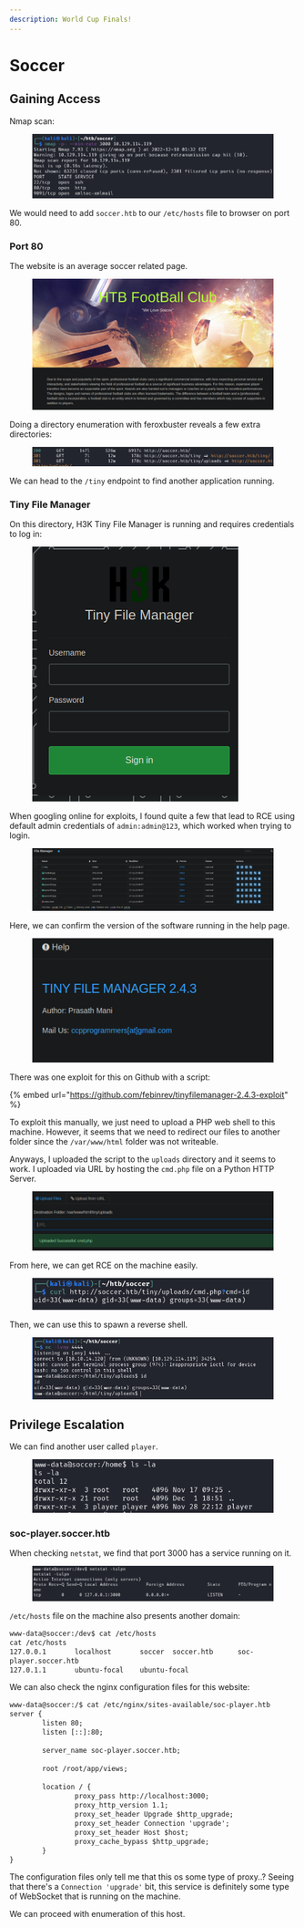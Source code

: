 ```yaml
---
description: World Cup Finals!
---
```


# Soccer

## Gaining Access

Nmap scan:

<figure><img src="../../../.gitbook/assets/image (6) (9).png" alt=""><figcaption></figcaption></figure>

We would need to add `soccer.htb` to our `/etc/hosts` file to browser on port 80.

### Port 80

The website is an average soccer related page.

<figure><img src="../../../.gitbook/assets/image (8) (2).png" alt=""><figcaption></figcaption></figure>

Doing a directory enumeration with feroxbuster reveals a few extra directories:

<figure><img src="../../../.gitbook/assets/image (2) (8).png" alt=""><figcaption></figcaption></figure>

We can head to the `/tiny` endpoint to find another application running.

### Tiny File Manager

On this directory, H3K Tiny File Manager is running and requires credentials to log in:

<figure><img src="../../../.gitbook/assets/image (165) (3).png" alt=""><figcaption></figcaption></figure>

When googling online for exploits, I found quite a few that lead to RCE using default admin credentials of `admin:admin@123`, which worked when trying to login.

<figure><img src="../../../.gitbook/assets/image (26) (4).png" alt=""><figcaption></figcaption></figure>

Here, we  can confirm the version of the software running in the help page.

<figure><img src="../../../.gitbook/assets/image (4) (2) (3).png" alt=""><figcaption></figcaption></figure>

There was one exploit for this on Github with a script:

{% embed url="https://github.com/febinrev/tinyfilemanager-2.4.3-exploit" %}

To exploit this manually, we just need to upload a PHP web shell to this machine. However, it seems that we need to redirect our files to another folder since the `/var/www/html` folder was not writeable.

Anyways, I uploaded the script to the `uploads` directory and it seems to work. I uploaded via URL by hosting the `cmd.php` file on a Python HTTP Server.

<figure><img src="../../../.gitbook/assets/image (473).png" alt=""><figcaption></figcaption></figure>

From here, we can get RCE on the machine easily.

<figure><img src="../../../.gitbook/assets/image (10) (2).png" alt=""><figcaption></figcaption></figure>

Then, we can use this to spawn a reverse shell.

<figure><img src="../../../.gitbook/assets/image (7) (4).png" alt=""><figcaption></figcaption></figure>

## Privilege Escalation

We can find another user called `player`.&#x20;

<figure><img src="../../../.gitbook/assets/image (31) (5).png" alt=""><figcaption></figcaption></figure>

### soc-player.soccer.htb

When checking `netstat`, we find that port 3000 has a service running on it.

<figure><img src="../../../.gitbook/assets/image (17) (8).png" alt=""><figcaption></figcaption></figure>

`/etc/hosts` file on the machine also presents another domain:

```
www-data@soccer:/dev$ cat /etc/hosts
cat /etc/hosts
127.0.0.1       localhost       soccer  soccer.htb      soc-player.soccer.htb
127.0.1.1       ubuntu-focal    ubuntu-focal
```

We can also check the nginx configuration files for this website:

```
www-data@soccer:/$ cat /etc/nginx/sites-available/soc-player.htb 
server {
        listen 80;
        listen [::]:80;

        server_name soc-player.soccer.htb;

        root /root/app/views;

        location / {
                proxy_pass http://localhost:3000;
                proxy_http_version 1.1;
                proxy_set_header Upgrade $http_upgrade;
                proxy_set_header Connection 'upgrade';
                proxy_set_header Host $host;
                proxy_cache_bypass $http_upgrade;
        }
}
```

The configuration files only tell me that this os some type of proxy..? Seeing that there's a `Connection 'upgrade'` bit, this service is definitely some type of WebSocket that is running on the machine.

We can proceed with enumeration of this host.
